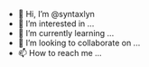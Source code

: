 - 👋 Hi, I’m @syntaxlyn
- 👀 I’m interested in ...
- 🌱 I’m currently learning ...
- 💞️ I’m looking to collaborate on ...
- 📫 How to reach me ...

<!---
syntaxlyn/syntaxlyn is a ✨ special ✨ repository because its `README.md` (this file) appears on your GitHub profile.
You can click the Preview link to take a look at your changes.
--->

